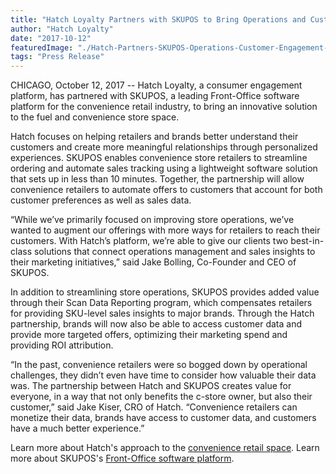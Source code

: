 ```yaml
---
title: "Hatch Loyalty Partners with SKUPOS to Bring Operations and Customer Engagement Solution to Convenience Retailers"
author: "Hatch Loyalty"
date: "2017-10-12"
featuredImage: "./Hatch-Partners-SKUPOS-Operations-Customer-Engagement-Convenience-Retail.png"
tags: "Press Release"
---
```


CHICAGO, October 12, 2017 -- Hatch Loyalty, a consumer engagement platform, has partnered with SKUPOS, a leading Front-Office software platform for the convenience retail industry, to bring an innovative solution to the fuel and convenience store space.

Hatch focuses on helping retailers and brands better understand their customers and create more meaningful relationships through personalized experiences. SKUPOS enables convenience store retailers to streamline ordering and automate sales tracking using a lightweight software solution that sets up in less than 10 minutes. Together, the partnership will allow convenience retailers to automate offers to customers that account for both customer preferences as well as sales data.

“While we’ve primarily focused on improving store operations, we’ve wanted to augment our offerings with more ways for retailers to reach their customers. With Hatch’s platform, we’re able to give our clients two best-in-class solutions that connect operations management and sales insights to their marketing initiatives,” said Jake Bolling, Co-Founder and CEO of SKUPOS.

In addition to streamlining store operations, SKUPOS provides added value through their Scan Data Reporting program, which compensates retailers for providing SKU-level sales insights to major brands. Through the Hatch partnership, brands will now also be able to access customer data and provide more targeted offers, optimizing their marketing spend and providing ROI attribution.

“In the past, convenience retailers were so bogged down by operational challenges, they didn’t even have time to consider how valuable their data was. The partnership between Hatch and SKUPOS creates value for everyone, in a way that not only benefits the c-store owner, but also their customer,” said Jake Kiser, CRO of Hatch. “Convenience retailers can monetize their data, brands have access to customer data, and customers have a much better experience.”

Learn more about Hatch's approach to the [convenience retail space](https://www.hatchloyalty.com/c-store/). Learn more about SKUPOS's [Front-Office software platform](https://www.skupos.com/).
